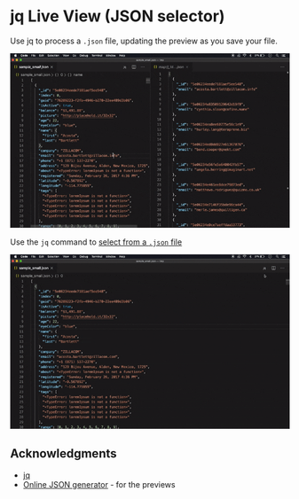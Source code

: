 # jq Live View (JSON selector)

Use jq to process a `.json` file, updating the preview as you
save your file.

![update-file-demo](update-file.gif)

Use the `jq` command to [select from a `.json` file](https://stedolan.github.io/jq/manual/)

![select-command-demo](select-command.gif)

## Acknowledgments

- [jq](https://stedolan.github.io/jq/)
- [Online JSON generator](https://www.json-generator.com/#) - for the previews
